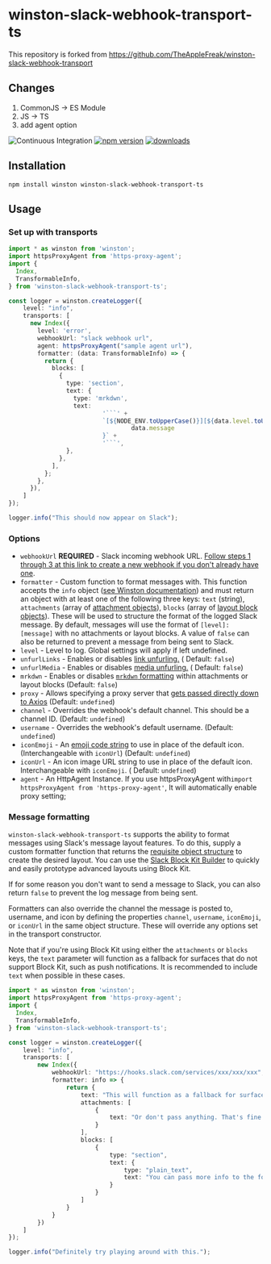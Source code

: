 # winston-slack-webhook-transport-ts

This repository is forked from https://github.com/TheAppleFreak/winston-slack-webhook-transport

## Changes

1. CommonJS -> ES Module
2. JS -> TS
3. add agent option

![Continuous Integration](https://github.com/SeogyuGim/winston-slack-webhook-transport-ts/actions/workflows/tests.yml/badge.svg) [![npm version](https://badge.fury.io/js/winston-slack-webhook-transport-ts.svg)](https://www.npmjs.com/package/winston-slack-webhook-transport-ts) [![downloads](https://img.shields.io/npm/dw/winston-slack-webhook-transport-ts)]((https://www.npmjs.com/package/winston-slack-webhook-transport-ts))

## Installation

```
npm install winston winston-slack-webhook-transport-ts
```

## Usage

### Set up with transports

```typescript
import * as winston from 'winston';
import httpsProxyAgent from 'https-proxy-agent';
import {
  Index,
  TransformableInfo,
} from 'winston-slack-webhook-transport-ts';

const logger = winston.createLogger({
    level: "info",
    transports: [
      new Index({
        level: 'error',
        webhookUrl: "slack webhook url",
        agent: httpsProxyAgent("sample agent url"),
        formatter: (data: TransformableInfo) => {
          return {
            blocks: [
              {
                type: 'section',
                text: {
                  type: 'mrkdwn',
                  text:
                          '```' +
                          `[${NODE_ENV.toUpperCase()}][${data.level.toUpperCase()}] ${
                                  data.message
                          }` +
                          '```',
                },
              },
            ],
          };
        },
      }),
    ]
});

logger.info("This should now appear on Slack");
```

### Options

* `webhookUrl` **REQUIRED** - Slack incoming webhook
  URL. [Follow steps 1 through 3 at this link to create a new webhook if you don't already have one](https://api.slack.com/messaging/webhooks).
* `formatter` - Custom function to format messages with. This function accepts the `info`
  object ([see Winston documentation](https://github.com/winstonjs/winston/blob/master/README.md#streams-objectmode-and-info-objects))
  and must return an object with at least one of the following three keys: `text` (string), `attachments` (array
  of [attachment objects](https://api.slack.com/messaging/composing/layouts#attachments)), `blocks` (array
  of [layout block objects](https://api.slack.com/messaging/composing/layouts#adding-blocks)). These will be used to
  structure the format of the logged Slack message. By default, messages will use the format of `[level]: [message]`
  with no attachments or layout blocks. A value of `false` can also be returned to prevent a message from being sent to
  Slack.
* `level` - Level to log. Global settings will apply if left undefined.
* `unfurlLinks` - Enables or
  disables [link unfurling.](https://api.slack.com/reference/messaging/link-unfurling#no_unfurling_please) (
  Default: `false`)
* `unfurlMedia` - Enables or
  disables [media unfurling.](https://api.slack.com/reference/messaging/link-unfurling#no_unfurling_please) (
  Default: `false`)
* `mrkdwn` - Enables or disables [`mrkdwn` formatting](https://api.slack.com/reference/surfaces/formatting#basics)
  within attachments or layout blocks (Default: `false`)
* `proxy` - Allows specifying a proxy server
  that [gets passed directly down to Axios](https://github.com/axios/axios#request-config) (Default: `undefined`)
* `channel` - Overrides the webhook's default channel. This should be a channel ID. (Default: `undefined`)
* `username` - Overrides the webhook's default username. (Default: `undefined`)
* `iconEmoji` - An [emoji code string](https://www.webpagefx.com/tools/emoji-cheat-sheet/) to use in place of the
  default icon. (Interchangeable with `iconUrl`) (Default: `undefined`)
* `iconUrl` - An icon image URL string to use in place of the default icon. Interchangeable with `iconEmoji`. (
  Default: `undefined`)
* `agent` - An HttpAgent Instance. If you use httpsProxyAgent with`import httpsProxyAgent from 'https-proxy-agent'`, It will automatically enable proxy setting;


### Message formatting

`winston-slack-webhook-transport-ts` supports the ability to format messages using Slack's message layout features. To
do this, supply a custom formatter function that returns
the [requisite object structure](https://api.slack.com/messaging/composing/layouts) to create the desired layout. You
can use the [Slack Block Kit Builder](https://app.slack.com/block-kit-builder/) to quickly and easily prototype advanced
layouts using Block Kit.

If for some reason you don't want to send a message to Slack, you can also return `false` to prevent the log message
from being sent.

Formatters can also override the channel the message is posted to, username, and icon by defining the
properties `channel`, `username`, `iconEmoji`, or `iconUrl` in the same object structure. These will override any
options set in the transport constructor.

Note that if you're using Block Kit using either the `attachments` or `blocks` keys, the `text` parameter will function
as a fallback for surfaces that do not support Block Kit, such as push notifications. It is recommended to
include `text` when possible in these cases.

```typescript
import * as winston from 'winston';
import httpsProxyAgent from 'https-proxy-agent';
import {
  Index,
  TransformableInfo,
} from 'winston-slack-webhook-transport-ts';

const logger = winston.createLogger({
    level: "info",
    transports: [
        new Index({
            webhookUrl: "https://hooks.slack.com/services/xxx/xxx/xxx",
            formatter: info => {
                return {
                    text: "This will function as a fallback for surfaces that don't support Block Kit, like IRC clients or mobile push notifications.",
                    attachments: [
                        {
                            text: "Or don't pass anything. That's fine too"
                        }
                    ],
                    blocks: [
                        {
                            type: "section",
                            text: {
                                type: "plain_text",
                                text: "You can pass more info to the formatter by supplying additional parameters in the logger call"
                            }
                        }
                    ]
                }
            }
        })
    ]
});

logger.info("Definitely try playing around with this.");
```